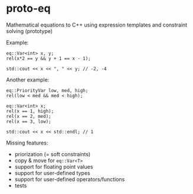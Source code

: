 proto-eq
================

Mathematical equations to C++ using expression templates and constraint solving (prototype)

Example:

    eq::Var<int> x, y;
    rel(x*2 == y && y + 1 == x - 1);

    std::cout << x << ", " << y; // -2, -4

Another example:

	eq::PriorityVar low, med, high;
	rel(low < med && med < high);

	eq::Var<int> x;
	rel(x == 1, high);
	rel(x == 2, med);
	rel(x == 3, low);

	std::cout << x << std::endl; // 1

Missing features:

- priorization (= soft constraints)
- copy & move for `eq::Var<T>`
- support for floating point values
- support for user-defined types
- support for user-defined operators/functions
- tests
